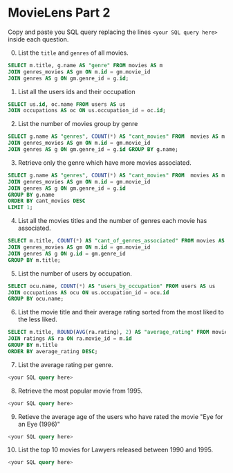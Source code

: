# MovieLens Part 2

Copy and paste you SQL query replacing the lines `<your SQL query here>` inside each question.

0. List the `title` and `genres` of all movies.

```SQL
SELECT m.title, g.name AS "genre" FROM movies AS m
JOIN genres_movies AS gm ON m.id = gm.movie_id
JOIN genres AS g ON gm.genre_id = g.id;
```

1. List all the users ids and their occupation

```SQL
SELECT us.id, oc.name FROM users AS us
JOIN occupations AS oc ON us.occupation_id = oc.id;
```

2. List the number of movies group by genre

```SQL
SELECT g.name AS "genres", COUNT(*) AS "cant_movies" FROM  movies AS m
JOIN genres_movies AS gm ON m.id = gm.movie_id
JOIN genres AS g ON gm.genre_id = g.id GROUP BY g.name;
```

3. Retrieve only the genre which have more movies associated.

```SQL
SELECT g.name AS "genres", COUNT(*) AS "cant_movies" FROM  movies AS m
JOIN genres_movies AS gm ON m.id = gm.movie_id
JOIN genres AS g ON gm.genre_id = g.id
GROUP BY g.name
ORDER BY cant_movies DESC
LIMIT 1;
```

4. List all the movies titles and the number of genres each movie has associated.

```SQL
SELECT m.title, COUNT(*) AS "cant_of_genres_associated" FROM movies AS m
JOIN genres_movies AS gm ON m.id = gm.movie_id
JOIN genres AS g ON g.id = gm.genre_id
GROUP BY m.title;
```

5. List the number of users by occupation.

```SQL
SELECT ocu.name, COUNT(*) AS "users_by_occupation" FROM users AS us
JOIN occupations AS ocu ON us.occupation_id = ocu.id
GROUP BY ocu.name;
```

6. List the movie title and their average rating sorted from the most liked to the less liked.

```SQL
SELECT m.title, ROUND(AVG(ra.rating), 2) AS "average_rating" FROM movies AS m
JOIN ratings AS ra ON ra.movie_id = m.id
GROUP BY m.title
ORDER BY average_rating DESC;
```

7. List the average rating per genre.

```SQL
<your SQL query here>
```

8. Retrieve the most popular movie from 1995.

```SQL
<your SQL query here>
```

9. Retieve the average age of the users who have rated the movie "Eye for an Eye (1996)"

```SQL
<your SQL query here>
```

10. List the top 10 movies for Lawyers released between 1990 and 1995.

```SQL
<your SQL query here>
```
